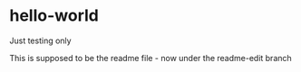 # hello-world
Just testing only

This is supposed to be the readme file - now under the readme-edit branch
